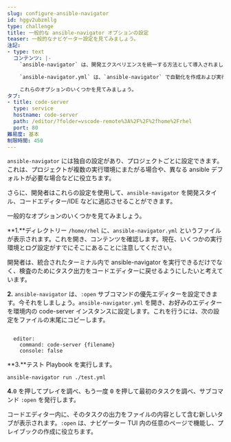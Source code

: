 ```yaml
---
slug: configure-ansible-navigator
id: hggv2ubzmllg
type: challenge
title: 一般的な ansible-navigator オプションの設定
teaser: 一般的なナビゲーター設定を見てみましょう。
注記:
- type: text
  コンテンツ: |-
    `ansible-navigator` は、開発エクスペリエンスを統一する方法として導入されました。このため、開発者/プロジェクトごとにカスタマイズできる設定ディレクティブが多数あります。

    `ansible-navigator.yml` は、`ansible-navigator` で自動化を作成および実行する方法を決定する、各プロジェクトに存在する設定ファイルです

    これらのオプションのいくつかを見てみましょう。
タブ:
- title: code-server
  type: service
  hostname: code-server
  path: /editor/?folder=vscode-remote%3A%2F%2F%2fhome%2Frhel
  port: 80
難易度: 基本
制限時間: 450
---
```

`ansible-navigator` には独自の設定があり、プロジェクトごとに設定できます。これは、プロジェクトが複数の実行環境にまたがる場合や、異なる ansible デフォルトが必要な場合などに役立ちます。

さらに、開発者はこれらの設定を使用して、`ansible-navigator` を開発スタイル、コードエディター/IDE などに適応させることができます。

一般的なオプションのいくつかを見てみましょう。

**1\.**ディレクトリー `/home/rhel` に、`ansible-navigator.yml` というファイルが表示されます。これを開き、コンテンツを確認します。現在、いくつかの実行環境とログ設定がすでにそこにあることに注意してください。

開発者は、統合されたターミナル内で ansible-navigator を実行できるだけでなく、検査のためにタスク出力をコードエディターに戻せるようにしたいと考えています。

**2\.** `ansible-navigator` は、`:open` サブコマンドの優先エディターを設定できます。今それをしましょう。`ansible-navigator.yml` を開き、お好みのエディターを環境内の code-server インスタンスに設定します。これを行うには、次の設定をファイルの末尾にコピーします。
```

  editor:
    command: code-server {filename}
    console: false
```

**3\.**テスト Playbook を実行します。
```
ansible-navigator run ./test.yml
```

**4\.**<kbd>0</kbd> を押してプレイを調べ、もう一度 <kbd>0</kbd> を押して最初のタスクを調べ、サブコマンド `:open` を発行します。

コードエディター内に、そのタスクの出力をファイルの内容として含む新しいタブが表示されます。`:open` は、ナビゲーター TUI 内の任意のページで機能し、プレイブックの作成に役立ちます。